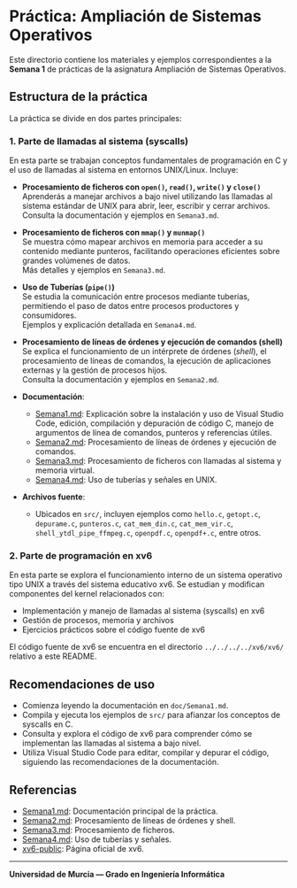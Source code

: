 # Práctica: Ampliación de Sistemas Operativos 

Este directorio contiene los materiales y ejemplos correspondientes a la **Semana 1** de prácticas de la asignatura Ampliación de Sistemas Operativos.

## Estructura de la práctica

La práctica se divide en dos partes principales:

### 1. Parte de llamadas al sistema (syscalls)

En esta parte se trabajan conceptos fundamentales de programación en C y el uso de llamadas al sistema en entornos UNIX/Linux. Incluye:

- **Procesamiento de ficheros con `open()`, `read()`, `write()` y `close()`**  
  Aprenderás a manejar archivos a bajo nivel utilizando las llamadas al sistema estándar de UNIX para abrir, leer, escribir y cerrar archivos.  
  Consulta la documentación y ejemplos en `Semana3.md`.

- **Procesamiento de ficheros con `mmap()` y `munmap()`**  
  Se muestra cómo mapear archivos en memoria para acceder a su contenido mediante punteros, facilitando operaciones eficientes sobre grandes volúmenes de datos.  
  Más detalles y ejemplos en `Semana3.md`.

- **Uso de Tuberías (`pipe()`)**  
  Se estudia la comunicación entre procesos mediante tuberías, permitiendo el paso de datos entre procesos productores y consumidores.  
  Ejemplos y explicación detallada en `Semana4.md`.

- **Procesamiento de líneas de órdenes y ejecución de comandos (shell)**  
  Se explica el funcionamiento de un intérprete de órdenes (*shell*), el procesamiento de líneas de comandos, la ejecución de aplicaciones externas y la gestión de procesos hijos.  
  Consulta la documentación y ejemplos en `Semana2.md`.

- **Documentación**:  
  - [Semana1.md](doc/Semana1.md): Explicación sobre la instalación y uso de Visual Studio Code, edición, compilación y depuración de código C, manejo de argumentos de línea de comandos, punteros y referencias útiles.
  - [Semana2.md](../Semana2/doc/Semana2.md): Procesamiento de líneas de órdenes y ejecución de comandos.
  - [Semana3.md](../Semana3/doc/Semana3.md): Procesamiento de ficheros con llamadas al sistema y memoria virtual.
  - [Semana4.md](../Semana4/doc/Semana4.md): Uso de tuberías y señales en UNIX.

- **Archivos fuente**:  
  - Ubicados en `src/`, incluyen ejemplos como `hello.c`, `getopt.c`, `depurame.c`, `punteros.c`, `cat_mem_din.c`, `cat_mem_vir.c`, `shell_ytdl_pipe_ffmpeg.c`, `openpdf.c`, `openpdf+.c`, entre otros.

### 2. Parte de programación en xv6

En esta parte se explora el funcionamiento interno de un sistema operativo tipo UNIX a través del sistema educativo xv6. Se estudian y modifican componentes del kernel relacionados con:

- Implementación y manejo de llamadas al sistema (syscalls) en xv6
- Gestión de procesos, memoria y archivos
- Ejercicios prácticos sobre el código fuente de xv6

El código fuente de xv6 se encuentra en el directorio `../../../../xv6/xv6/` relativo a este README.

## Recomendaciones de uso

- Comienza leyendo la documentación en `doc/Semana1.md`.
- Compila y ejecuta los ejemplos de `src/` para afianzar los conceptos de syscalls en C.
- Consulta y explora el código de xv6 para comprender cómo se implementan las llamadas al sistema a bajo nivel.
- Utiliza Visual Studio Code para editar, compilar y depurar el código, siguiendo las recomendaciones de la documentación.

## Referencias

- [Semana1.md](doc/Semana1.md): Documentación principal de la práctica.
- [Semana2.md](../Semana2/doc/Semana2.md): Procesamiento de líneas de órdenes y shell.
- [Semana3.md](../Semana3/doc/Semana3.md): Procesamiento de ficheros.
- [Semana4.md](../Semana4/doc/Semana4.md): Uso de tuberías y señales.
- [xv6-public](https://pdos.csail.mit.edu/6.828/2018/xv6.html): Página oficial de xv6.

---

**Universidad de Murcia — Grado en Ingeniería Informática**
